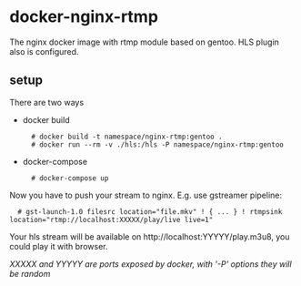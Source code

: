 # docker-nginx-rtmp

The nginx docker image with rtmp module based on gentoo. HLS plugin also is configured.

## setup

There are two ways
- docker build
  ```
    # docker build -t namespace/nginx-rtmp:gentoo .
    # docker run --rm -v ./hls:/hls -P namespace/nginx-rtmp:gentoo
  ```
- docker-compose
  ```
    # docker-compose up
  ```    

Now you have to push your stream to nginx. E.g. use gstreamer pipeline:
```
  # gst-launch-1.0 filesrc location="file.mkv" ! { ... } ! rtmpsink location="rtmp://localhost:XXXXX/play/live live=1"
```
Your hls stream will be available on http://localhost:YYYYY/play.m3u8, you could play it with browser.

_XXXXX and YYYYY are ports exposed by docker, with '-P' options they will be random_